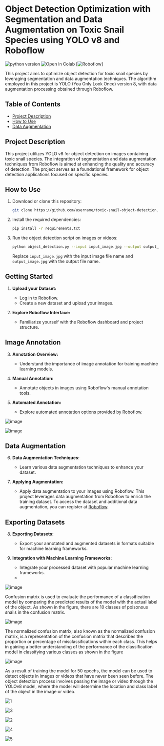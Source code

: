 # Object Detection Optimization with Segmentation and Data Augmentation on Toxic Snail Species using YOLO v8 and Roboflow

![python version](https://img.shields.io/badge/python-3.6%2C3.7%2C3.8-blue?logo=python)
![Open In Colab](https://colab.research.google.com/assets/colab-badge.svg)
[![Roboflow](https://raw.githubusercontent.com/roboflow-ai/notebooks/main/assets/badges/roboflow-blogpost.svg)]

This project aims to optimize object detection for toxic snail species by leveraging segmentation and data augmentation techniques. The algorithm employed in this project is YOLO (You Only Look Once) version 8, with data augmentation processing obtained through Roboflow.

## Table of Contents
- [Project Description](#project-description)
- [How to Use](#how-to-use)
- [Data Augmentation](#data-augmentation)

## Project Description

This project utilizes YOLO v8 for object detection on images containing toxic snail species. The integration of segmentation and data augmentation techniques from Roboflow is aimed at enhancing the quality and accuracy of detection. The project serves as a foundational framework for object detection applications focused on specific species.

## How to Use

1. Download or clone this repository:

    ```bash
    git clone https://github.com/username/toxic-snail-object-detection.git
    ```

2. Install the required dependencies:

    ```bash
    pip install -r requirements.txt
    ```

3. Run the object detection script on images or videos:

    ```bash
    python object_detection.py --input input_image.jpg --output output_image.jpg
    ```

    Replace `input_image.jpg` with the input image file name and `output_image.jpg` with the output file name.

## Getting Started

1. **Upload your Dataset:**
    - Log in to Roboflow.
    - Create a new dataset and upload your images.

2. **Explore Roboflow Interface:**
    - Familiarize yourself with the Roboflow dashboard and project structure.

## Image Annotation

3. **Annotation Overview:**
    - Understand the importance of image annotation for training machine learning models.     

4. **Manual Annotation:**
    - Annotate objects in images using Roboflow's manual annotation tools.

5. **Automated Annotation:**
    - Explore automated annotation options provided by Roboflow.

![image](https://github.com/reygaferdiansyah/Yolo8_With_Roboflow/assets/54634029/820627c2-4cb2-4f66-94aa-4d7443773d7d)

![image](https://github.com/reygaferdiansyah/Yolo8_With_Roboflow/assets/54634029/6b28c66b-ceaf-481e-b085-10752f7f1414)

## Data Augmentation

6. **Data Augmentation Techniques:**
    - Learn various data augmentation techniques to enhance your dataset.

7. **Applying Augmentation:**
    - Apply data augmentation to your images using Roboflow.
This project leverages data augmentation from Roboflow to enrich the training dataset. To access the dataset and additional data augmentation, you can register at [Roboflow](https://roboflow.com/).

## Exporting Datasets

8. **Exporting Datasets:**
    - Export your annotated and augmented datasets in formats suitable for machine learning frameworks.

9. **Integration with Machine Learning Frameworks:**
    - Integrate your processed dataset with popular machine learning frameworks.
    - 
![image](https://github.com/reygaferdiansyah/Yolo8_With_Roboflow/assets/54634029/00538e77-f3dc-4a2e-ae0a-1bc0811f4c01)

Confusion matrix is used to evaluate the performance of a classification model by comparing the predicted results of the model with the actual label of the object. As shown in the figure, there are 10 classes of poisonous snails in the confusion matrix.

![image](https://github.com/reygaferdiansyah/Yolo8_With_Roboflow/assets/54634029/17f1ad6a-8ea7-4415-84bc-dc9ef7c63d3f)

The normalized confusion matrix, also known as the normalized confusion matrix, is a representation of the confusion matrix that describes the proportion or percentage of misclassifications within each class. This helps in gaining a better understanding of the performance of the classification model in classifying various classes as shown in the figure 

![image](https://github.com/reygaferdiansyah/Yolo8_With_Roboflow/assets/54634029/c98f0eb4-5ce3-4518-9dc9-c236b618cc5a)

As a result of training the model for 50 epochs, the model can be used to detect objects in images or videos that have never been seen before. The object detection process involves passing the image or video through the YOLOv8 model, where the model will determine the location and class label of the object in the image or video.

![1](https://github.com/reygaferdiansyah/Yolo8_With_Roboflow/assets/54634029/b6fe22a0-3da0-494f-95bc-cdffa455408c)

![3](https://github.com/reygaferdiansyah/Yolo8_With_Roboflow/assets/54634029/eac631bb-a0a7-4645-9296-f6dbde913cbc)

![2](https://github.com/reygaferdiansyah/Yolo8_With_Roboflow/assets/54634029/16f88fc4-abf6-4da5-99b8-d8d4e439eb30)

![4](https://github.com/reygaferdiansyah/Yolo8_With_Roboflow/assets/54634029/7c4265dd-8840-4336-9a26-9895188ffe15)

![5](https://github.com/reygaferdiansyah/Yolo8_With_Roboflow/assets/54634029/c6193cc7-fa20-4d12-a153-687f8842ba19)

